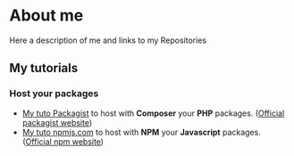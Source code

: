 # About me

Here a description of me and links to my Repositories

## My tutorials

### Host your packages

- [My tuto Packagist](https://github.com/Mushu-Tutorials/tuto-packagist "Packagist") to host with **Composer** your **PHP** packages. ([Official packagist website](https://packagist.org/ "Packagist"))
- [My tuto npmjs.com](https://github.com/Mushu-Tutorials/tuto-npmjs-packages "npmjs.com") to host with **NPM** your **Javascript** packages. ([Official npm website](https://www.npmjs.com/ "NPM"))
